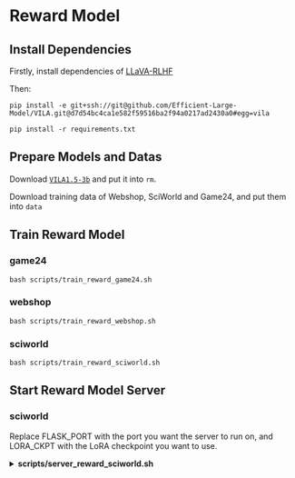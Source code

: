 # Reward Model
## Install Dependencies
Firstly, install dependencies of [LLaVA-RLHF](https://github.com/llava-rlhf/LLaVA-RLHF/tree/830a083fd83e607da3c35f2e6aef833523c1e722/RLHF)


Then:
```
pip install -e git+ssh://git@github.com/Efficient-Large-Model/VILA.git@d7d54bc4ca1e582f59516ba2f94a0217ad2430a0#egg=vila

pip install -r requirements.txt
```

## Prepare Models and Datas
Download [`VILA1.5-3b`](https://huggingface.co/Efficient-Large-Model/VILA1.5-3b/tree/main) and put it into `rm`.

Download training data of Webshop, SciWorld and Game24, and put them into `data`

## Train Reward Model

### game24
```
bash scripts/train_reward_game24.sh
```
### webshop
```
bash scripts/train_reward_webshop.sh
```
### sciworld
```
bash scripts/train_reward_sciworld.sh
```

## Start Reward Model Server

### sciworld
Replace FLASK_PORT with the port you want the server to run on, and LORA_CKPT with the LoRA checkpoint you want to use.
<details>
 <summary><b>scripts/server_reward_sciworld.sh</b></summary>

```
set -e
set -x

export FLASK_PORT=15678

export CUDA_VISIBLE_DEVICES=0
export MODEL_DIR="rm"
export PYTHONPATH="$PWD:$PYTHONPATH"
export GPUS_PER_NODE=1
export OMP_NUM_THREADS=1

# MODEL CONFIG
VISION_TOWER=VILA1.5-3b/vision_tower
LM_MODEL_NAME=VILA1.5-3b
MM_PROJECTOR=VILA1.5-3b/mm_projector

# SAVE CONFIG
MODEL_NAME=RM-sciworld
LORA_CKPT=checkpoint-120

# TRAINING CONFIG
NUM_EPOCHS=3
LEARNING_RATE=5e-4
BATCH_SIZE=1
GRAD_ACCUMULATION=1

python server_lora_rm.py \
    --do_eval \
    --seed 42 \
    --per_device_train_batch_size $BATCH_SIZE \
    --per_device_eval_batch_size $BATCH_SIZE \
    --gradient_accumulation_steps $GRAD_ACCUMULATION \
    --model_name_or_path $MODEL_DIR/$LM_MODEL_NAME/llm \
    --vision_tower $MODEL_DIR/$VISION_TOWER \
    --learning_rate $LEARNING_RATE \
    --mm_vision_select_layer -2 \
    --mm_use_im_start_end False \
    --mm_use_im_patch_token False \
    --freeze_mm_mlp_adapter True \
    --model_max_length 4096 \
    --query_len 4000 \
    --response_len 2000 \
    --dataset_name "none" \
    --eval_dataset_name "none" \
    --eval_size 1 \
    --bits 16 \
    --lora_r 64 \
    --lora_modules q_proj k_proj v_proj o_proj gate_proj up_proj down_proj \
    --output_dir "$MODEL_DIR/$MODEL_NAME" \
    --lora_dir "$MODEL_DIR/$MODEL_NAME/$LORA_CKPT" \
    --num_train_epochs $NUM_EPOCHS \
    --group_by_length False \
    --evaluation_strategy "steps" \
    --eval_steps 50 \
    --save_strategy "steps" \
    --save_steps 50 \
    --save_total_limit 10 \
    --weight_decay 0.0 \
    --warmup_ratio 0.03 \
    --lr_scheduler_type "constant_with_warmup" \
    --logging_steps 5 \
    --report_to "tensorboard" \
    --ddp_backend "nccl" \
    --bf16 True \
    --ddp_find_unused_parameters False \
    --resume_from_training True \
    --image_aspect_ratio 'resize'
```

</details>

